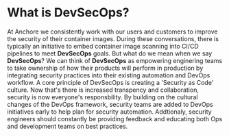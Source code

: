 # What is DevSecOps?

At Anchore we consistently work with our users and customers to improve the security of their container images. During these conversations, there is typically an initiative to embed container image scanning into CI/CD pipelines to meet **__DevSecOps__** goals. But what do we mean when we say **__DevSecOps__**? We can think of **__DevSecOps__** as empowering enginering teams to take ownership of how their products will perform in production by integrating security practices into their existing automation and DevOps workflow. A core principle of DevSecOps is creating a 'Security as Code' culture. Now that's there is increased transpency and collaboration, security is now everyone's responsbility. By building on the cultural changes of the DevOps framework, security teams are added to DevOps initiatives early to help plan for security automation. Addtionaly, security engineers should constantly be providing feedback and educating both Ops and development teams on best practices. 